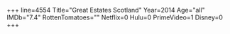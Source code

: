 +++
line=4554
Title="Great Estates Scotland"
Year=2014
Age="all"
IMDb="7.4"
RottenTomatoes=""
Netflix=0
Hulu=0
PrimeVideo=1
Disney=0
+++

